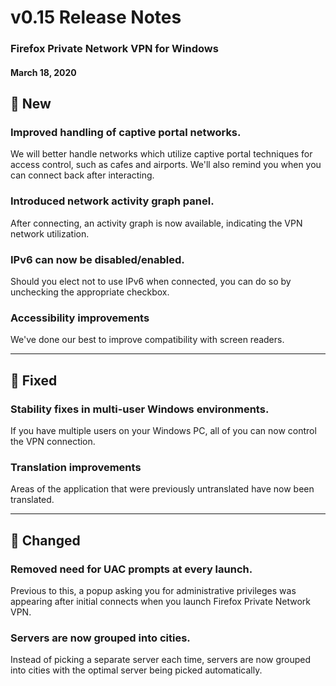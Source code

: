 # v0.15 Release Notes

### Firefox Private Network VPN for Windows

#### March 18, 2020

## :star2: New

### Improved handling of captive portal networks.

We will better handle networks which utilize captive portal techniques for access control, such as cafes and airports. We'll also remind you when you can connect back after interacting.

### Introduced network activity graph panel.

After connecting, an activity graph is now available, indicating the VPN network utilization.

### IPv6 can now be disabled/enabled.

Should you elect not to use IPv6 when connected, you can do so by unchecking the appropriate checkbox.

### Accessibility improvements

We've done our best to improve compatibility with screen readers.

---

## :bug: Fixed

### Stability fixes in multi-user Windows environments.

If you have multiple users on your Windows PC, all of you can now control the VPN connection.

### Translation improvements

Areas of the application that were previously untranslated have now been translated.

---

## :butterfly: Changed

### Removed need for UAC prompts at every launch.

Previous to this, a popup asking you for administrative privileges was appearing after initial connects when you launch Firefox Private Network VPN.

### Servers are now grouped into cities.

Instead of picking a separate server each time, servers are now grouped into cities with the optimal server being picked automatically.
